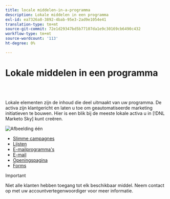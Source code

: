 ```yaml
---
title: locale middelen-in-a-programma
description: Lokale middelen in een programma
exl-id: ea7326a8-3892-4bab-95e3-2ad9e1054e41
translation-type: tm+mt
source-git-commit: 72e1d29347bd5b77107da1e9c30169cb6490c432
workflow-type: tm+mt
source-wordcount: '113'
ht-degree: 0%

---
```


# Lokale middelen in een programma

<br> 

Lokale elementen zijn de inhoud die deel uitmaakt van uw programma. De activa zijn klantgericht en laten u toe om geautomatiseerde marketing initiatieven te bouwen. Hier is een blik bij de meeste lokale activa u in [!DNL Marketo Sky] kunt creëren.

![Afbeelding één](/help/sky/assets/programs/local-assets-in-a-program/local-assets-in-a-program-1.jpg)

* [Slimme campagnes](https://docs.marketo.com/display/MER/Smart+Campaigns)
* [Lijsten](https://docs.marketo.com/display/DOCS/Understanding+Static+Lists)
* [E-mailprogramma&#39;s](https://docs.marketo.com/display/DOCS/Email+Programs)
* [E-mail](https://docs.marketo.com/display/DOCS/Create+an+Email+for+an+Email+Program)
* [Openingspagina](https://docs.marketo.com/display/DOCS/Landing+Pages)
* [Forms](https://docs.marketo.com/display/DOCS/Forms)

>[!IMPORTANT]
>
>Niet alle klanten hebben toegang tot elk beschikbaar middel. Neem contact op met uw accountvertegenwoordiger voor meer informatie.
